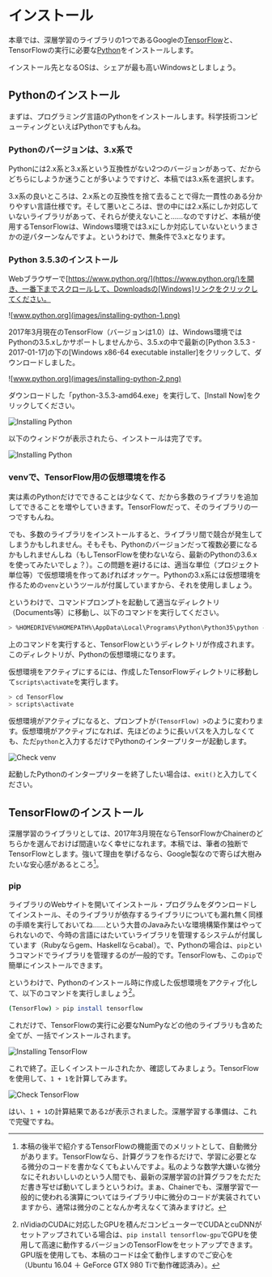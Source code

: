 # インストール

本章では、深層学習のライブラリの1つであるGoogleの[TensorFlow](https://www.tensorflow.org/)と、TensorFlowの実行に必要な[Python](https://www.python.jp)をインストールします。

インストール先となるOSは、シェアが最も高いWindowsとしましょう。

## Pythonのインストール

まずは、プログラミング言語のPythonをインストールします。科学技術コンピューティングといえばPythonですもんね。

### Pythonのバージョンは、3.x系で

Pythonには2.x系と3.x系という互換性がない2つのバージョンがあって、だからどちらにしようか迷うことが多いようですけど、本稿では3.x系を選択します。

3.x系の良いところは、2.x系との互換性を捨て去ることで得た一貫性のある分かりやすい言語仕様です。そして悪いところは、世の中には2.x系にしか対応していないライブラリがあって、それらが使えないこと……なのですけど、本稿が使用するTensorFlowは、Windows環境では3.xにしか対応していないというまさかの逆パターンなんですよ。というわけで、無条件で3.xとなります。

### Python 3.5.3のインストール

Webブラウザーで[https://www.python.org/](https://www.python.org/)を開き、一番下までスクロールして、Downloadsの[Windows]リンクをクリックしてください。

![www.python.org](images/installing-python-1.png)

2017年3月現在のTensorFlow（バージョンは1.0）は、Windows環境ではPythonの3.5.xしかサポートしませんから、3.5.xの中で最新の[Python 3.5.3 - 2017-01-17]の下の[Windows x86-64 executable installer]をクリックして、ダウンロードしました。

![www.python.org](images/installing-python-2.png)

ダウンロードした「python-3.5.3-amd64.exe」を実行して、[Install Now]をクリックしてください。

![Installing Python](images/installing-python-3.png)

以下のウィンドウが表示されたら、インストールは完了です。

![Installing Python](images/installing-python-4.png)

### venvで、TensorFlow用の仮想環境を作る

実は素のPythonだけでできることは少なくて、だから多数のライブラリを追加してできることを増やしていきます。TensorFlowだって、そのライブラリの一つですもんね。

でも、多数のライブラリをインストールすると、ライブラリ間で競合が発生してしまうかもしれません。そもそも、Pythonのバージョンだって複数必要になるかもしれませんしね（もしTensorFlowを使わないなら、最新のPythonの3.6.xを使ってみたいでしょ？）。この問題を避けるには、適当な単位（プロジェクト単位等）で仮想環境を作ってあげればオッケー。Pythonの3.x系には仮想環境を作るための`venv`というツールが付属していますから、それを使用しましょう。

というわけで、コマンドプロンプトを起動して適当なディレクトリ（Documents等）に移動し、以下のコマンドを実行してください。

```bash
> %HOMEDRIVE%%HOMEPATH%\AppData\Local\Programs\Python\Python35\python -m venv TensorFlow
```

上のコマンドを実行すると、TensorFlowというディレクトリが作成されます。このディレクトリが、Pythonの仮想環境になります。

仮想環境をアクティブにするには、作成したTensorFlowディレクトリに移動して`scripts\activate`を実行します。

```bash
> cd TensorFlow
> scripts\activate
```

仮想環境がアクティブになると、プロンプトが`(TensorFlow) >`のように変わります。仮想環境がアクティブになれば、先ほどのように長いパスを入力しなくても、ただ`python`と入力するだけでPythonのインタープリターが起動します。

![Check venv](images/installing-python-5.png)

起動したPythonのインタープリターを終了したい場合は、`exit()`と入力してください。

## TensorFlowのインストール

深層学習のライブラリとしては、2017年3月現在ならTensorFlowかChainerのどちらかを選んでおけば間違いなく幸せになれます。本稿では、筆者の独断でTensorFlowとします。強いて理由を挙げるなら、Google製なので寄らば大樹みたいな安心感があるところ[^2]。

### pip

ライブラリのWebサイトを開いてインストール・プログラムをダウンロードしてインストール、そのライブラリが依存するライブラリについても漏れ無く同様の手順を実行しておいてね……という大昔のJavaみたいな環境構築作業はやってられないので、今時の言語にはたいていライブラリを管理するシステムが付属しています（Rubyならgem、Haskellならcabal）。で、Pythonの場合は、`pip`というコマンドでライブラリを管理するのが一般的です。TensorFlowも、この`pip`で簡単にインストールできます。

というわけで、Pythonのインストール時に作成した仮想環境をアクティブ化して、以下のコマンドを実行しましょう[^3]。

```bash
(TensorFlow) > pip install tensorflow
```

これだけで、TensorFlowの実行に必要なNumPyなどの他のライブラリも含めた全てが、一括でインストールされます。

![Installing TensorFlow](images/installing-tensorflow-1.png)

これで終了。正しくインストールされたか、確認してみましょう。TensorFlowを使用して、`1 + 1`を計算してみます。

![Check TensorFlow](images/installing-tensorflow-2.png)

はい、`1 + 1`の計算結果である`2`が表示されました。深層学習する準備は、これで完璧ですね。

[^2]: 本稿の後半で紹介するTensorFlowの機能面でのメリットとして、自動微分があります。TensorFlowなら、計算グラフを作るだけで、学習に必要となる微分のコードを書かなくてもよいんですよ。私のような数学大嫌いな微分なにそれおいしいのという人間でも、最新の深層学習の計算グラフをただただ書き写せば動いてしまうというわけ。まぁ、Chainerでも、深層学習で一般的に使われる演算についてはライブラリ中に微分のコードが実装されていますから、通常は微分のことなんか考えなくて済みますけど。

[^3]: nVidiaのCUDAに対応したGPUを積んだコンピューターでCUDAとcuDNNがセットアップされている場合は、`pip install tensorflow-gpu`でGPUを使用して高速に動作するバージョンのTensorFlowをセットアップできます。GPU版を使用しても、本稿のコードは全て動作しますのでご安心を（Ubuntu 16.04 ＋ GeForce GTX 980 Tiで動作確認済み）。
